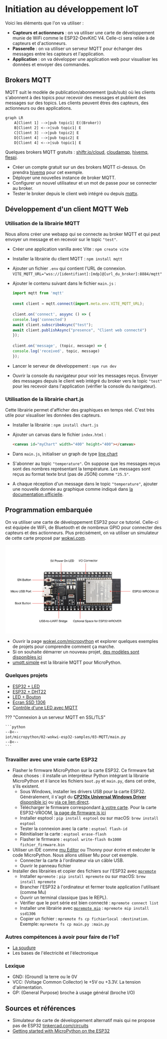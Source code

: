 # Initiation au développement IoT

Voici les éléments que l'on va utiliser :

- **Capteurs et actionneurs** : on va utiliser une carte de développement munie de WiFi comme le ESP32-DevKitC V4.
    Celle-ci sera reliée à de capteurs et d'actionneurs.
- **Passerelle** : on va utiliser un serveur MQTT pour échanger des messages entre les capteurs et l'application.
- **Application** : on va développer une application web pour visualiser les données et envoyer des commandes.

## Brokers MQTT

MQTT suit le modèle de publication/abonnement (pub/sub) où les clients s'abonnent à des topics pour recevoir des messages et publient des messages sur des topics. Les clients peuvent êtres des capteurs, des actionneurs ou des applications.

```mermaid
graph LR
    A[Client 1] -->|pub topic1| E((Broker))
    B[Client 2] <-->|sub topic1| E
    C[Client 3] -->|pub topic2| E
    D[Client 4] -->|pub topic2| E
    D[Client 4] <-->|sub topic1| E
```

Quelques brokers MQTT gratuits : [shiftr.io/cloud](https://www.shiftr.io/cloud/), [cloudamqp](https://www.cloudamqp.com/plans.html#rmq), [hivemq](https://www.hivemq.com/pricing/), [flespi](https://flespi.com/pricing).

- Créer un compte gratuit sur un des brokers MQTT ci-dessus. On prendra [hivemq](https://www.hivemq.com) pour cet exemple.
- Déployer une nouvelles instance de broker MQTT.
- Configurer un nouvel utilisateur et un mot de passe pour se connecter au broker.
- Tester le broker depuis le client web intégré ou depuis [mqttx](https://mqttx.app/).

## Développement d'un client MQTT Web

### Utilisation de la librairie MQTT

Nous allons créer une webapp qui se connecte au broker MQTT et qui peut envoyer un message et en recevoir sur le topic `"test"`.

- Créer une application vanilla avec Vite : `npm create vite`
- Installer la librairie du client MQTT : `npm install mqtt`
- Ajouter un fichier `.env` qui contient l'URL de connexion. `VITE_MQTT_URL="wss://[identifiant]:[mdp]@[url_du_broker]:8884/mqtt"`
- Ajouter le contenu suivant dans le fichier `main.js` :

    ```js
    import mqtt from 'mqtt'

    const client = mqtt.connect(import.meta.env.VITE_MQTT_URL);

    client.on('connect', asyync () => {
    console.log('connected')
    await client.subscribeAsync("test");
    await client.publishAsync("presence", "Client web connecté")
    });

    client.on('message', (topic, message) => {
    console.log('received', topic, message)
    });
    ```

- Lancer le serveur de développement : `npm run dev`
- Ouvrir la console du navigateur pour voir les messages reçus. Envoyer des messages depuis le client web intégré du broker vers le topic `"test"` pour les recevoir dans l'application (vérifier la console du navigateur).

### Utilisation de la librairie chart.js

Cette librairie permet d'afficher des graphiques en temps réel.
C'est très utile pour visualiser les données des capteurs.

- Installer la librairie : `npm install chart.js`
- Ajouter un canvas dans le fichier `index.html` :

    ```html
    <canvas id="myChart" width="400" height="400"></canvas>
    ```

- Dans `main.js`, initialiser un graph de type [line chart](https://www.chartjs.org/docs/latest/charts/line.html)
- S'abonner au topic `"temperature"`. On suppose que les messages reçus sont des nombres représentant la température. Les messages sont reçus au format texte brut (pas de JSON) comme `"25.5"`.
- A chaque réception d'un message dans le topic `"temperature"`, ajouter une nouvelle donnée au graphique comme indiqué dans [la documentation officielle](https://www.chartjs.org/docs/latest/developers/updates.html).

## Programmation embarquée

On va utiliser une carte de développement ESP32 pour ce tutoriel.
Celle-ci est équipée de WiFi, de Bluetooth et de nombreux GPIO pour connecter des capteurs et des actionneurs.
Plus précisément, on va utiliser un simulateur de cette carte proposé par [wokwi.com](https://docs.wokwi.com/guides/esp32).

![ESP32-DevKitC V4](./img/esp32-devkitc-functional-overview.jpg)

- Ouvrir la page [wokwi.com/micropython](https://wokwi.com/micropython) et explorer quelques exemples de projets pour comprendre comment ça marche.
- Si on souhaite démarrer un nouveau projet, [des modèles sont disponibles ici](https://docs.wokwi.com/guides/esp32#micropython)
- [umqtt.simple](https://mpython.readthedocs.io/en/v2.2.1/library/mPython/umqtt.simple.html) est la librairie MQTT pour MicroPython.

### Quelques projets

- [ESP32 + LED](https://wokwi.com/projects/421877878949366785)
- [ESP32 + DHT22](https://wokwi.com/projects/421878757422340097)
- [LED + Bouton](https://wokwi.com/projects/423777988322853889)
- [Ecran SSD 1306](https://wokwi.com/projects/423777577384768513)
- [Contrôle d'une LED avec MQTT](https://wokwi.com/projects/421884645656923137)

??? "Connexion à un serveur MQTT en SSL/TLS"

    ```python
    --8<--
    iot/micropython/02-wokwi-esp32-samples/03-MQTT/main.py
    --8<--
    ```

### Travailler avec une vraie carte ESP32

- Flasher le firmware MicroPython sur la carte ESP32. Ce firmware fait deux choses : il installe un interprêteur Python intégrant la librairie MicroPython et il lance les fichiers `boot.py` et `main.py`, dans cet ordre, s'ils existent.
    - Sous Windows, installer les drivers USB pour la carte ESP32. Généralement, il s'agit du [**CP210x Universal Windows Driver** disponible ici](https://www.silabs.com/developer-tools/usb-to-uart-bridge-vcp-drivers) ou [via ce lien direct](https://www.silabs.com/documents/public/software/CP210x_Universal_Windows_Driver.zip).
    - Télécharger le firmware correspondant [à votre carte](https://micropython.org/download/?port=esp32). Pour la carte ESP32-VROOM, [la page de firmware is ici](https://micropython.org/download/ESP32_GENERIC/)
    - Installer esptool : `pip install esptool` ou sur macOS: `brew install esptool`
    - Tester la connexion avec la carte : `esptool flash-id`
    - Réinitialiser la carte : `esptool erase-flash`
    - Flasher le firmware : `esptool write-flash 0x1000 fichier_firmware.bin`
- Utiliser un IDE comme [mu Editor](https://codewith.mu/) ou Thonny pour écrire et exécuter le code MicroPython. Nous allons utiliser Mu pour cet exemple.
    - Connecter la carte à l'ordinateur via un câble USB.
    - Ouvrir le panneau fichier
- Installer des librairies et copier des fichiers sur l'ESP32 avec [`mpremote`](https://docs.micropython.org/en/latest/reference/mpremote.html)
    - Installer `mpremote` : `pip install mpremote` ou sur macOS: `brew install mpremote`
    - Brancher l'ESP32 à l'ordinateur et fermer toute application l'utilisant (comme Mu)
    - Ouvrir un terminal classique (pas le REPL).
    - Vérifier que le port série est bien connecté : `mpremote connect list`
    - Installer une librairie avec [`mpremote mip`](https://docs.micropython.org/en/latest/reference/mpremote.html#mpremote-command-mip) : `mpremote mip install ssd1306`
    - Copier un fichier : `mpremote fs cp fichierlocal :destination`. Exemple: `mpremote fs cp main.py :main.py`

### Autres compétences à avoir pour faire de l'IoT

- [La soudure](https://www.framboise314.fr/comment-bien-souder-un-tutoriel-sur-la-soudure/)
- Les bases de l'électricité et l'électronique

### Lexique

- GND: (Ground) la terre ou le 0V
- VCC: (Voltage Common Collector) le +5V ou +3.3V. La tension d'alimentation.
- GP: (General Purpose) broche à usage général (broche I/O)

## Sources et références

- Simulateur de carte de développement alternatif mais qui ne propose pas de ESP32 [tinkercad.com/circuits](https://www.tinkercad.com/circuits)
- [Getting started with MicroPython on the ESP32](https://docs.micropython.org/en/latest/esp32/tutorial/intro.html)
